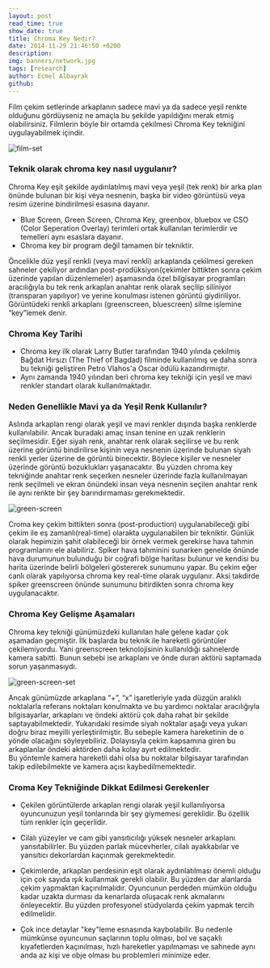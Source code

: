 ```yaml
---
layout: post
read_time: true
show_date: true
title: Chroma Key Nedir?
date: 2014-11-29 21:46:50 +0200
description:
img: banners/network.jpg
tags: [research]
author: Ecmel Albayrak
github:
---
```


Film çekim setlerinde arkaplanın sadece mavi ya da sadece yeşil renkte olduğunu gördüyseniz ne amaçla bu şekilde yapıldığını merak etmiş olabilirsiniz. Filmlerin böyle bir ortamda çekilmesi Chroma Key tekniğini uygulayabilmek içindir.

![film-set](http://upload.wikimedia.org/wikipedia/en/0/0d/300_comparison.JPG)

### Teknik olarak chroma key nasıl uygulanır?

Chroma Key eşit şekilde aydınlatılmış mavi veya yeşil (tek renk) bir arka plan önünde bulunan bir kişi veya nesnenin, başka bir video görüntüsü veya resim üzerine bindirilmesi esasına dayanır.

- Blue Screen, Green Screen, Chroma Key, greenbox, bluebox ve CSO (Color Seperation Overlay) terimleri ortak kullanılan terimlerdir ve temelleri aynı esaslara dayanır.
- Chroma key bir program değil tamamen bir tekniktir.

Öncelikle düz yeşil renkli (veya mavi renkli) arkaplanda çekilmesi gereken sahneler çekiliyor ardından post-prodüksiyon(çekimler bittikten sonra çekim üzerinde yapılan düzenlemeler) aşamasında özel bilgisayar programları aracılığıyla bu tek renk arkaplan anahtar renk olarak seçilip siliniyor (transparan yapılıyor) ve yerine konulması istenen görüntü giydiriliyor.
Görüntüdeki renkli arkaplanı (greenscreen, bluescreen) silme işlemine “key”lemek denir.

### Chroma Key Tarihi

- Chroma key ilk olarak Larry Butler tarafından 1940 yılında çekilmiş Bağdat Hırsızı (The Thief of Bagdad) filminde kullanılmış ve daha sonra bu tekniği geliştiren Petro Vlahos'a Oscar ödülü kazandırmıştır.
- Aynı zamanda 1940 yılından beri chroma key tekniği için yeşil ve mavi renkler standart olarak kullanılmaktadır.

### Neden Genellikle Mavi ya da Yeşil Renk Kullanılır?

Aslında arkaplan rengi olarak yeşil ve mavi renkler dışında başka renklerde kullanılabilir. Ancak buradaki amaç insan tenine en uzak renklerin seçilmesidir. Eğer siyah renk, anahtar renk olarak seçilirse ve bu renk üzerine görüntü bindirilirse kişinin veya nesnenin üzerinde bulunan siyah renkli yerler üzerine de görüntü binecektir. Böylece kişiler ve nesneler üzerinde görüntü bozuklukları yaşanacaktır. Bu yüzden chroma key tekniğinde anahtar renk seçerken nesneler üzerinde fazla kullanılmayan renk seçilmeli ve ekran önündeki insan veya nesnenin seçilen anahtar renk ile aynı renkte bir şey barındırmaması gerekmektedir.

![green-screen](http://www.virtualstudio.tv/assets/media/blog-images/what_is_chroma_keying_green_screen.jpg)

Croma key çekim bittikten sonra (post-production) uygulanabileceği gibi çekim ile eş zamanlı(real-time) olarakta uygulanabilen bir tekniktir.
Günlük olarak hepimizin şahit olabileceği bir örnek vermek gerekirse hava tahmin programlarını ele alabiliriz. Spiker hava tahminini sunarken genelde önünde hava durumunun bulunduğu bir coğrafi bölge haritası bulunur ve kendisi bu harita üzerinde belirli bölgeleri göstererek sunumunu yapar. Bu çekim eğer canlı olarak yapılıyorsa chroma key real-time olarak uygulanır. Aksi takdirde spiker greenscreen önünde sunumunu bitirdikten sonra chroma key uygulanacaktır.

### Chroma Key Gelişme Aşamaları

Chroma key tekniği günümüzdeki kullanılan hale gelene kadar çok aşamadan geçmiştir. İlk başlarda bu teknik ile hareketli görüntüler çekilemiyordu.
Yani greenscreen teknolojisinin kullanıldığı sahnelerde kamera sabitti. Bunun sebebi ise arkaplanı ve önde duran aktörü saptamada sorun yaşanmasıydı.

![green-screen-set](https://news.broadfield.com/wp-content/uploads/2019/07/green-screen-set-738x423.jpg)

Ancak günümüzde arkaplana “+”, “x” işaretleriyle yada düzgün aralıklı noktalarla referans noktaları konulmakta ve bu yardımcı noktalar aracılığıyla bilgisayarlar, arkaplanı ve öndeki aktörü çok daha rahat bir şekilde saptayabilmektedir.
Yukarıdaki resimde siyah noktalar aşağı veya yukarı doğru biraz meyilli yerleştirilmiştir. Bu sebeple kamera hareketinin de o yönde olacağını söyleyebiliriz. Dolayısıyla çekim kapsamına giren bu arkaplanlar öndeki aktörden daha kolay ayırt edilmektedir.  
Bu yöntemle kamera hareketli dahi olsa bu noktalar bilgisayar tarafından takip edilebilmekte ve kamera açısı kaybedilmemektedir.

### Croma Key Tekniğinde Dikkat Edilmesi Gerekenler

- Çekilen görüntülerde arkaplan rengi olarak yeşil kullanılıyorsa oyuncunuzun yeşil tonlarında bir şey giymemesi gereklidir. Bu özellik tüm renkler için geçerlidir.

- Cilalı yüzeyler ve cam gibi yansıtıcılığı yüksek nesneler arkaplanı yansıtabilirler. Bu yüzden parlak mücevherler, cilalı ayakkabılar ve yansıtıcı dekorlardan kaçınmak gerekmektedir.

- Çekimlerde, arkaplan perdesinin eşit olarak aydınlatılması önemli olduğu için çok sayıda ışık kullanmak gerekli olabilir. Bu yüzden dar alanlarda çekim yapmaktan kaçınılmalıdır. Oyuncunun perdeden mümkün olduğu kadar uzakta durması da kenarlarda oluşacak renk akmalarını önleyecektir. Bu yüzden profesyonel stüdyolarda çekim yapmak tercih edilmelidir.

- Çok ince detaylar "key"leme esnasında kaybolabilir. Bu nedenle mümkünse oyuncunun saçlarının toplu olması, bol ve saçaklı kıyafetlerden kaçınılması, hızlı hareketler yapılmaması ve sahnede aynı anda az kişi ve obje olması bu problemleri minimize eder.

